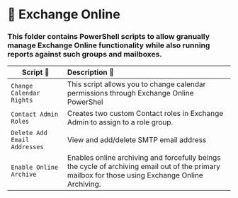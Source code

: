 # 📂 Exchange Online
### This folder contains PowerShell scripts to allow granually manage Exchange Online functionality while also running reports against such groups and mailboxes.

| **Script 📜** | **Description 📄** |
| --- | :--- | 
| `Change Calendar Rights` | This script allows you to change calendar permissions through Exchange Online PowerShel  |
| `Contact Admin Roles` | Creates two custom Contact roles in Exchange Admin to assign to a role group. |
| `Delete Add Email Addresses` | View and add/delete SMTP email address |
| `Enable Online Archive` | Enables online archiving and forcefully beings the cycle of archiving email out of the primary mailbox for those using Exchange Online Archiving. |